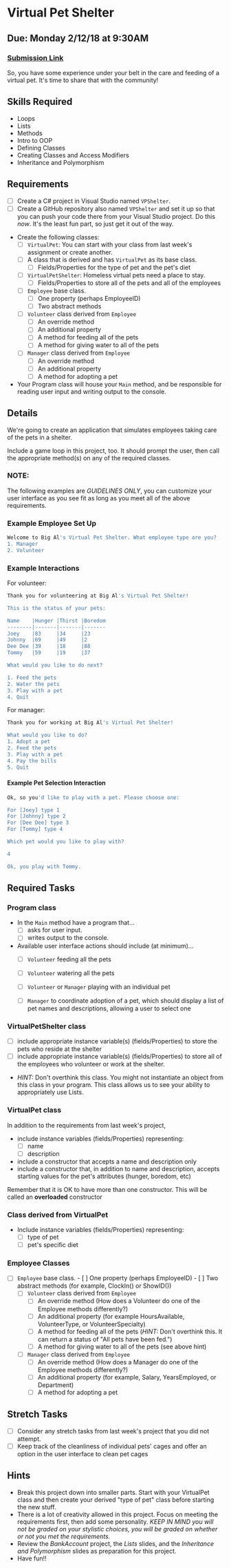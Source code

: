 # Virtual Pet Shelter
## Due: Monday 2/12/18 at 9:30AM
### [Submission Link](https://docs.google.com/forms/d/e/1FAIpQLScUEvl_ZgH_OgBu0zbg_WIvB6zBSkkXh7wfxqjv4LwLdBDxLg/viewform)

So, you have some experience under your belt in the care and feeding of a virtual pet. It's time to share that with the community! 

## Skills Required
-  Loops
-  Lists
-  Methods
-  Intro to OOP
-  Defining Classes
-  Creating Classes and Access Modifiers
-  Inheritance and Polymorphism

## Requirements

- [ ] Create a C# project in Visual Studio named `VPShelter`.
- [ ] Create a GitHub repository also named `VPShelter` and set it up so that you can push your code there from your Visual Studio project. Do this *now*. It's the least fun part, so just get it out of the way.
- Create the following classes:
	- [ ] `VirtualPet`: You can start with your class from last week's assignment or create another.
	- [ ] A class that is derived and has `VirtualPet` as its base class.
		- [ ] Fields/Properties for the type of pet and the pet's diet
	- [ ] `VirtualPetShelter`: Homeless virtual pets need a place to stay.
		- [ ] Fields/Properties to store all of the pets and all of the employees
	- [ ] `Employee` base class.
		- [ ] One property (perhaps EmployeeID)
		- [ ] Two abstract methods
	- [ ] `Volunteer` class derived from `Employee`
		- [ ] An override method
		- [ ] An additional property
		- [ ] A method for feeding all of the pets
		- [ ] A method for giving water to all of the pets
	- [ ] `Manager` class derived from `Employee`
		- [ ] An override method
		- [ ] An additional property
		- [ ] A method for adopting a pet
- Your Program class will house your `Main` method, and be responsible for reading user input and writing output to the console.

## Details

We're going to create an application that simulates employees taking care of the pets in a shelter.

Include a game loop in this project, too. It should prompt the user, then call the appropriate method(s) on any of the required classes.

### NOTE:

The following examples are _GUIDELINES ONLY_, you can customize your user interface as you see fit as long as you meet all of the above requirements.

### Example Employee Set Up

```bash
Welcome to Big Al's Virtual Pet Shelter. What employee type are you?
1. Manager
2. Volunteer
```
### Example Interactions

For volunteer:

```bash
Thank you for volunteering at Big Al's Virtual Pet Shelter!

This is the status of your pets:

Name	|Hunger	|Thirst	|Boredom
--------|-------|-------|-------
Joey	|83     |34     |23
Johnny	|69     |49     |2
Dee Dee	|39     |18     |88
Tommy	|59     |19     |37

What would you like to do next?

1. Feed the pets
2. Water the pets
3. Play with a pet
4. Quit
```
For manager:

```bash
Thank you for working at Big Al's Virtual Pet Shelter!

What would you like to do?
1. Adopt a pet
2. Feed the pets
3. Play with a pet
4. Pay the bills
5. Quit
```

#### Example Pet Selection Interaction

```bash
Ok, so you'd like to play with a pet. Please choose one:

For [Joey] type 1
For [Johnny] type 2
For [Dee Dee] type 3
For [Tommy] type 4

Which pet would you like to play with?

4

Ok, you play with Tommy.
```

## Required Tasks

### Program class

- In the `Main` method have a program that…
	- [ ] asks for user input.
	- [ ] writes output to the console.

- Available user interface actions should include (at minimum)…
	- [ ] `Volunteer` feeding all the pets 
	- [ ] `Volunteer` watering all the pets 
	- [ ] `Volunteer` or `Manager` playing with an individual pet
	- [ ] `Manager` to coordinate adoption of a pet, which should display a list of pet names and descriptions, allowing a user to select one


### VirtualPetShelter class

- [ ] include appropriate instance variable(s) (fields/Properties) to store the pets who reside at the shelter
- [ ] include appropriate instance variable(s) (fields/Properties) to store all of the employees who volunteer or work at the shelter.
- *HINT:* Don't overthink this class. You might not instantiate an object from this class in your program. This class allows us to see your ability to appropriately use Lists.

### VirtualPet class
	
In addition to the requirements from last week's project,
- include instance variables (fields/Properties) representing:
	- [ ] name
	- [ ] description
- include a constructor that accepts a name and description only
- include a constructor that, in addition to name and description, accepts starting values for the pet's attributes (hunger, boredom, etc)

Remember that it is OK to have more than one constructor. This will be called an **overloaded** constructor

### Class derived from VirtualPet

- Include instance variables (fields/Properties) representing:
	- [ ] type of pet
	- [ ] pet's specific diet

### Employee Classes
- [ ] `Employee` base class.
		- [ ] One property (perhaps EmployeeID)
		- [ ] Two abstract methods (for example, ClockIn() or ShowID())
	- [ ] `Volunteer` class derived from `Employee`
		- [ ] An override method (How does a Volunteer do one of the Employee methods differently?)
		- [ ] An additional property (for example HoursAvailable, VolunteerType, or VolunteerSpecialty)
		- [ ] A method for feeding all of the pets (*HINT:* Don't overthink this. It can return a status of "All pets have been fed.")
		- [ ] A method for giving water to all of the pets (see above hint)
	- [ ] `Manager` class derived from `Employee`
		- [ ] An override method (How does a Manager do one of the Employee methods differently?)
		- [ ] An additional property (for example, Salary, YearsEmployed, or Department)
		- [ ] A method for adopting a pet

## Stretch Tasks

- [ ] Consider any stretch tasks from last week's project that you did not attempt.
- [ ] Keep track of the cleanliness of individual pets' cages and offer an option in the user interface to clean pet cages

## Hints
- Break this project down into smaller parts. Start with your VirtualPet class and then create your derived "type of pet" class before starting the new stuff.
- There is a lot of creativity allowed in this project. Focus on meeting the requirements first, then add some personality. *KEEP IN MIND you will not be graded on your stylistic choices, you will be graded on whether or not you met the requirements.*
- Review the _BankAccount_ project, the _Lists_ slides, and the _Inheritance and Polymorphism_ slides as preparation for this project.
- Have fun!!
